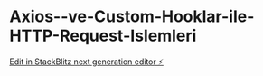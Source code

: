 # Axios--ve-Custom-Hooklar-ile-HTTP-Request-Islemleri

[Edit in StackBlitz next generation editor ⚡️](https://stackblitz.com/~/github.com/kenanturgay/Axios--ve-Custom-Hooklar-ile-HTTP-Request-Islemleri)